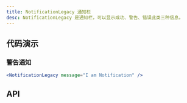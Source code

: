 ```yaml
---
title: NotificationLegacy 通知栏
desc: NotificationLegacy 是通知栏，可以显示成功、警告、错误此类三种信息。
---
```


## 代码演示

### 警告通知

```jsx
<NotificationLegacy message="I am Notification" />
```

## API

<Props name="NotificationLegacyProps"/>

